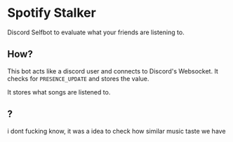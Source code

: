 # Spotify Stalker
Discord Selfbot to evaluate what your friends are listening to.

## How?
This bot acts like a discord user and connects to Discord's Websocket.
It checks for `PRESENCE_UPDATE` and stores the value.

It stores what songs are listened to.

## ?
i dont fucking know, it was a idea to check how similar music taste we have

